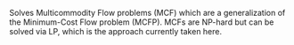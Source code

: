 Solves Multicommodity Flow problems (MCF) which are a generalization of the
Minimum-Cost Flow problem (MCFP). MCFs are NP-hard but can be solved via LP, 
which is the approach currently taken here.